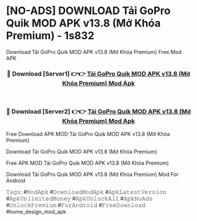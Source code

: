 # [NO-ADS] DOWNLOAD Tải GoPro Quik MOD APK v13.8 (Mở Khóa Premium) - 1s832
Download Tải GoPro Quik MOD APK v13.8 (Mở Khóa Premium) Free Mod APK

<div align="center">
<h3>🔴 Download [Server1] 👉👉 <a href="https://apk-comot.site?title=Tải_GoPro_Quik_MOD_APK_v13.8_(Mở_Khóa_Premium)">Tải GoPro Quik MOD APK v13.8 (Mở Khóa Premium) Mod Apk</a></h3><br>

<h3>🔴 Download [Server2] 👉👉 <a href="https://apk-comot.site?title=Tải_GoPro_Quik_MOD_APK_v13.8_(Mở_Khóa_Premium)">Tải GoPro Quik MOD APK v13.8 (Mở Khóa Premium) Mod Apk</a></h3>
</div>


Free Download APK MOD Tải GoPro Quik MOD APK v13.8 (Mở Khóa Premium)

Download Tải GoPro Quik MOD APK v13.8 (Mở Khóa Premium) 

Free APK MOD Tải GoPro Quik MOD APK v13.8 (Mở Khóa Premium) 

Download Tải GoPro Quik MOD APK v13.8 (Mở Khóa Premium) Mod For Android

𝚃𝚊𝚐𝚜: #𝙼𝚘𝚍𝙰𝚙𝚔 #𝙳𝚘𝚠𝚗𝚕𝚘𝚊𝚍𝙼𝚘𝚍𝙰𝚙𝚔 #𝙰𝚙𝚔𝙻𝚊𝚝𝚎𝚜𝚝𝚅𝚎𝚛𝚜𝚒𝚘𝚗 #𝙰𝚙𝚔𝚄𝚗𝚕𝚒𝚖𝚒𝚝𝚎𝚍𝙼𝚘𝚗𝚎𝚢 #𝙰𝚙𝚔𝚄𝚗𝚕𝚘𝚌𝚔𝙰𝚕𝚕 #𝙰𝚙𝚔𝙽𝚘𝙰𝚍𝚜 #𝚄𝚗𝚕𝚘𝚌𝚔𝙿𝚛𝚎𝚖𝚒𝚞𝚖 #𝙵𝚘𝚛𝙰𝚗𝚍𝚛𝚘𝚒𝚍 #𝙵𝚛𝚎𝚎𝙳𝚘𝚠𝚗𝚕𝚘𝚊𝚍 #home_design_mod_apk